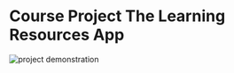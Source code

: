 # Course Project The Learning Resources App

![project demonstration](https://github.com/LAlex14/Vue-Course--Practice-/blob/master/Course%20Project%20The%20Learning%20Resources%20App/Animation.gif?raw=true)
